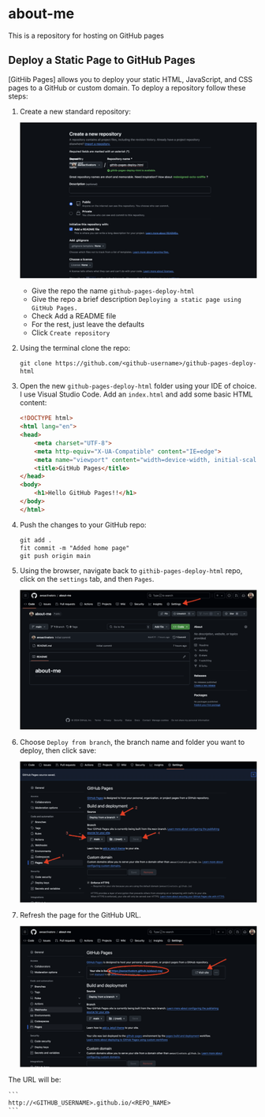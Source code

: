 # about-me

This is a repository for hosting on GitHub pages

## Deploy a Static Page to GitHub Pages

[GitHib Pages] allows you to deploy your static HTML, JavaScript, and CSS pages to a GitHub or custom domain. To deploy a repository follow these steps:

1. Create a new standard repository: 

    ![New Repository](readme_imgs/new-repo.png)

    - Give the repo the name `github-pages-deploy-html`
    - Give the repo a brief description `Deploying a static page using GitHub Pages.`
    - Check Add a README file
    - For the rest, just leave the defaults
    - Click `Create repository`

2. Using the terminal clone the repo:

    ```
    git clone https://github.com/<github-username>/github-pages-deploy-html
    ```

3. Open the new `github-pages-deploy-html` folder using your IDE of choice. I use Visual Studio Code. Add an `index.html` and add some basic HTML content:

    ```html
    <!DOCTYPE html>
    <html lang="en">
    <head>
        <meta charset="UTF-8">
        <meta http-equiv="X-UA-Compatible" content="IE=edge">
        <meta name="viewport" content="width=device-width, initial-scale=1.0">
        <title>GitHub Pages</title>
    </head>
    <body>
        <h1>Hello GitHub Pages!!</h1>
    </body>
    </html>
    ```

4. Push the changes to your GitHub repo:

    ```
    git add .
    fit commit -m "Added home page"
    git push origin main
    ```

5. Using the browser, navigate back to `githib-pages-deploy-html` repo, click on the `settings` tab, and then `Pages`.

    ![Settings](readme_imgs/settings.png)


6. Choose `Deploy from branch`, the branch name and folder you want to deploy, then click save:

    ![GitHub Pages](readme_imgs/pages.png)

7. Refresh the page for the GitHub URL. 

    ![Pages URL](readme_imgs/pages-url.png)


The URL will be:

    ```
    http://<GITHUB_USERNAME>.github.io/<REPO_NAME>
    ```


